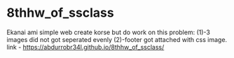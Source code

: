 # 8thhw_of_ssclass
Ekanai ami simple web create korse but do work on this problem:
(1)-3 images did not got seperated evenly
(2)-footer got attached with css image.
link - https://abdurrobr34l.github.io/8thhw_of_ssclass/
